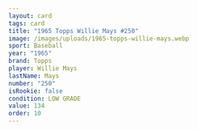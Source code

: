 ```yaml
---
layout: card
tags: card
title: "1965 Topps Willie Mays #250"
image: /images/uploads/1965-topps-willie-mays.webp
sport: Baseball
year: "1965"
brand: Topps
player: Willie Mays
lastName: Mays
number: "250"
isRookie: false
condition: LOW GRADE
value: 134
order: 10
---
```

